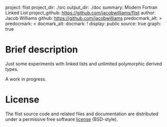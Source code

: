 project: flist
project_dir: ./src
output_dir: ./doc
summary: Modern Fortran Linked List
project_github: https://github.com/jacobwilliams/flist
author: Jacob Williams
github: https://github.com/jacobwilliams
predocmark_alt: >
predocmark: <
docmark_alt:
docmark: !
display: public
source: true
graph: true

# Brief description

Just some experiments with linked lists and unlimited polymorphic derived types.

A work in progress.

# License

The flist source code and related files and documentation are distributed under a permissive free software [license](https://github.com/jacobwilliams/flist/blob/master/LICENSE) (BSD-style).
